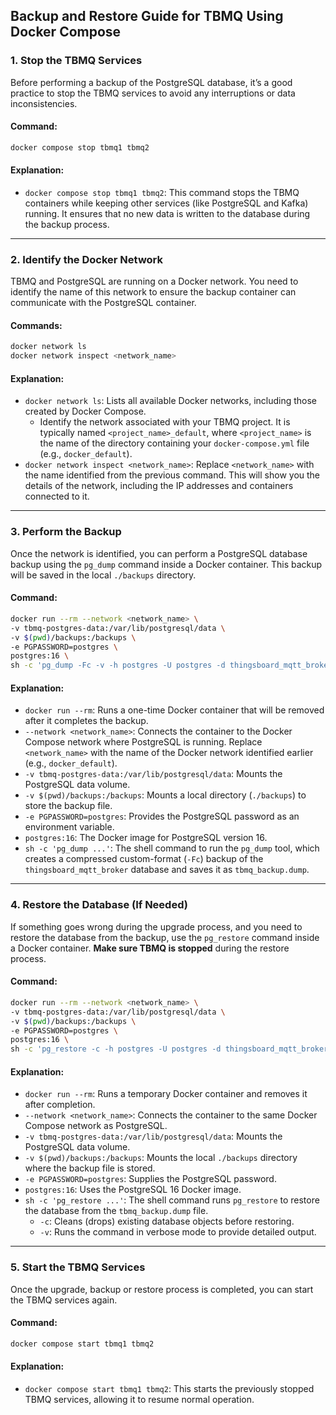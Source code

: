 ## Backup and Restore Guide for TBMQ Using Docker Compose

### 1. Stop the TBMQ Services

Before performing a backup of the PostgreSQL database, it’s a good practice to stop the TBMQ services to avoid any
interruptions or data inconsistencies.

#### Command:

```bash
docker compose stop tbmq1 tbmq2
```

#### Explanation:

- `docker compose stop tbmq1 tbmq2`: This command stops the TBMQ containers while keeping other services (like
  PostgreSQL and
  Kafka) running. It ensures that no new data is written to the database during the backup process.

---

### 2. Identify the Docker Network

TBMQ and PostgreSQL are running on a Docker network. You need to identify the name of this network to ensure the backup
container can communicate with the PostgreSQL container.

#### Commands:

```bash
docker network ls
docker network inspect <network_name>
```

#### Explanation:

- `docker network ls`: Lists all available Docker networks, including those created by Docker Compose.
    - Identify the network associated with your TBMQ project. It is typically named `<project_name>_default`, where
      `<project_name>` is the name of the directory containing your `docker-compose.yml` file (e.g., `docker_default`).
- `docker network inspect <network_name>`: Replace `<network_name>` with the name identified from the previous command.
  This will show you the details of the network, including the IP addresses and containers connected to it.

---

### 3. Perform the Backup

Once the network is identified, you can perform a PostgreSQL database backup using the `pg_dump` command inside a Docker
container. This backup will be saved in the local `./backups` directory.

#### Command:

```bash
docker run --rm --network <network_name> \
-v tbmq-postgres-data:/var/lib/postgresql/data \
-v $(pwd)/backups:/backups \
-e PGPASSWORD=postgres \
postgres:16 \
sh -c 'pg_dump -Fc -v -h postgres -U postgres -d thingsboard_mqtt_broker > /backups/tbmq_backup.dump'
```

#### Explanation:

- `docker run --rm`: Runs a one-time Docker container that will be removed after it completes the backup.
- `--network <network_name>`: Connects the container to the Docker Compose network where PostgreSQL is running. Replace
  `<network_name>` with the name of the Docker network identified earlier (e.g., `docker_default`).
- `-v tbmq-postgres-data:/var/lib/postgresql/data`: Mounts the PostgreSQL data volume.
- `-v $(pwd)/backups:/backups`: Mounts a local directory (`./backups`) to store the backup file.
- `-e PGPASSWORD=postgres`: Provides the PostgreSQL password as an environment variable.
- `postgres:16`: The Docker image for PostgreSQL version 16.
- `sh -c 'pg_dump ...'`: The shell command to run the `pg_dump` tool, which creates a compressed custom-format (`-Fc`)
  backup of the `thingsboard_mqtt_broker` database and saves it as `tbmq_backup.dump`.

---

### 4. Restore the Database (If Needed)

If something goes wrong during the upgrade process, and you need to restore the database from the backup, use the
`pg_restore` command inside a Docker container. **Make sure TBMQ is stopped** during the restore process.

#### Command:

```bash
docker run --rm --network <network_name> \
-v tbmq-postgres-data:/var/lib/postgresql/data \
-v $(pwd)/backups:/backups \
-e PGPASSWORD=postgres \
postgres:16 \
sh -c 'pg_restore -c -h postgres -U postgres -d thingsboard_mqtt_broker -v /backups/tbmq_backup.dump'
```

#### Explanation:

- `docker run --rm`: Runs a temporary Docker container and removes it after completion.
- `--network <network_name>`: Connects the container to the same Docker Compose network as PostgreSQL.
- `-v tbmq-postgres-data:/var/lib/postgresql/data`: Mounts the PostgreSQL data volume.
- `-v $(pwd)/backups:/backups`: Mounts the local `./backups` directory where the backup file is stored.
- `-e PGPASSWORD=postgres`: Supplies the PostgreSQL password.
- `postgres:16`: Uses the PostgreSQL 16 Docker image.
- `sh -c 'pg_restore ...'`: The shell command runs `pg_restore` to restore the database from the `tbmq_backup.dump`
  file.
    - `-c`: Cleans (drops) existing database objects before restoring.
    - `-v`: Runs the command in verbose mode to provide detailed output.

---

### 5. Start the TBMQ Services

Once the upgrade, backup or restore process is completed, you can start the TBMQ services again.

#### Command:

```bash
docker compose start tbmq1 tbmq2
```

#### Explanation:

- `docker compose start tbmq1 tbmq2`: This starts the previously stopped TBMQ services, allowing it to resume normal
  operation.
